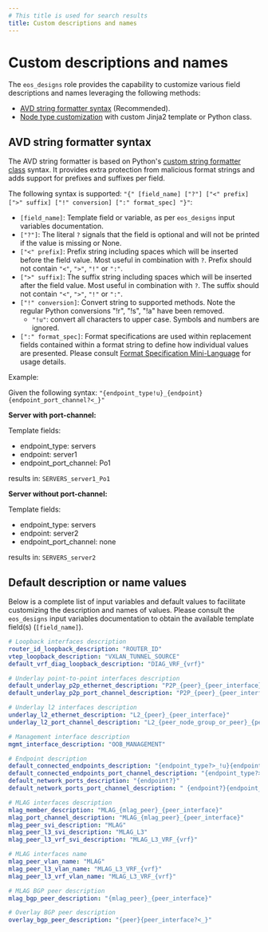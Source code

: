 ```yaml
---
# This title is used for search results
title: Custom descriptions and names
---
```

<!--
  ~ Copyright (c) 2023-2025 Arista Networks, Inc.
  ~ Use of this source code is governed by the Apache License 2.0
  ~ that can be found in the LICENSE file.
  -->

# Custom descriptions and names

The `eos_designs` role provides the capability to customize various field descriptions and names leveraging the following methods:

- [AVD string formatter syntax](#avd-string-formatter-syntax) (Recommended).
- [Node type customization](../input-variables.md#node-type-customization) with custom Jinja2 template or Python class.

## AVD string formatter syntax

The AVD string formatter is based on Python's [custom string formatter class](https://docs.python.org/3/library/string.html#custom-string-formatting) syntax.
It provides extra protection from malicious format strings and adds support for prefixes and suffixes per field.

The following syntax is supported: `"{" [field_name] ["?"] ["<" prefix] [">" suffix] ["!" conversion] [":" format_spec] "}"`:

- `[field_name]`: Template field or variable, as per `eos_designs` input variables documentation.
- `["?"]`: The literal `?` signals that the field is optional and will not be printed if the value is missing or None.
- `["<" prefix]`: Prefix string including spaces which will be inserted before the field value. Most useful in combination with `?`. Prefix should not contain `"<"`, `">"`, `"!"` or `":"`.
- `[">" suffix]`: The suffix string including spaces which will be inserted after the field value. Most useful in combination with `?`. The suffix should not contain `"<"`, `">"`, `"!"` or `":"`.
- `["!" conversion]`: Convert string to supported methods. Note the regular Python conversions "!r", "!s", "!a" have been removed.
  - `"!u"`: convert all characters to upper case. Symbols and numbers are ignored.
- `[":" format_spec]`: Format specifications are used within replacement fields contained within a format string to define how individual values are presented. Please consult [Format Specification Mini-Language](https://docs.python.org/3/library/string.html#grammar-token-format-spec-format_spec) for usage details.

Example:

Given the following syntax: `"{endpoint_type!u}_{endpoint}{endpoint_port_channel?<_}"`

**Server with port-channel:**

Template fields:

- endpoint_type: servers
- endpoint: server1
- endpoint_port_channel: Po1

results in: `SERVERS_server1_Po1`

**Server without port-channel:**

Template fields:

- endpoint_type: servers
- endpoint: server2
- endpoint_port_channel: none

results in: `SERVERS_server2`

## Default description or name values

Below is a complete list of input variables and default values to facilitate customizing the description and names of values.
Please consult the `eos_designs` input variables documentation to obtain the available template field(s) (`[field_name]`).

```yaml
# Loopback interfaces description
router_id_loopback_description: "ROUTER_ID"
vtep_loopback_description: "VXLAN_TUNNEL_SOURCE"
default_vrf_diag_loopback_description: "DIAG_VRF_{vrf}"

# Underlay point-to-point interfaces description
default_underlay_p2p_ethernet_description: "P2P_{peer}_{peer_interface}{vrf?<_VRF_}"
default_underlay_p2p_port_channel_description: "P2P_{peer}_{peer_interface}"

# Underlay l2 interfaces description
underlay_l2_ethernet_description: "L2_{peer}_{peer_interface}"
underlay_l2_port_channel_description: "L2_{peer_node_group_or_peer}_{peer_interface}"

# Management interface description
mgmt_interface_description: "OOB_MANAGEMENT"

# Endpoint description
default_connected_endpoints_description: "{endpoint_type?>_!u}{endpoint}{endpoint_port?<_}"
default_connected_endpoints_port_channel_description: "{endpoint_type?>_!u}{endpoint}{endpoint_port_channel?<_}"
default_network_ports_description: "{endpoint?}"
default_network_ports_port_channel_description: " {endpoint?}{endpoint_port_channel?<_}"

# MLAG interfaces description
mlag_member_description: "MLAG_{mlag_peer}_{peer_interface}"
mlag_port_channel_description: "MLAG_{mlag_peer}_{peer_interface}"
mlag_peer_svi_description: "MLAG"
mlag_peer_l3_svi_description: "MLAG_L3"
mlag_peer_l3_vrf_svi_description: "MLAG_L3_VRF_{vrf}"

# MLAG interfaces name
mlag_peer_vlan_name: "MLAG"
mlag_peer_l3_vlan_name: "MLAG_L3_VRF_{vrf}"
mlag_peer_l3_vrf_vlan_name: "MLAG_L3_VRF_{vrf}"

# MLAG BGP peer description
mlag_bgp_peer_description: "{mlag_peer}_{peer_interface}"

# Overlay BGP peer description
overlay_bgp_peer_description: "{peer}{peer_interface?<_}"
```
